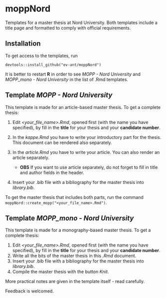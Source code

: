 # moppNord
Templates for a master thesis at Nord University. Both templates include a title page and formatted to comply with official requirements.
## Installation
To get access to the templates, run

`devtools::install_github("ev-ant/moppNord")`

It is better to restart **R** in order to see *MOPP - Nord University* and *MOPP_mono - Nord University* in the list of \.Rmd templates.

## Template *MOPP - Nord University*
This template is made for an article-based master thesis. To get a complete thesis:

1. Edit *<your_file_name>.Rmd*, opened first (with the name you have specified), by fill in the **title** for your thesis and your **candidate number**.
2. In the *kappe.Rmd* you have to write your introductory part for the thesis. This document can be rendered also separately.
3. In the *article.Rmd* you have to write your article. You can also render an article separately.

    * **OBS** If you want to use article separately, do not forget to fill in title and author fields in the header.
    
4. Insert your \.bib file with a bibliography for the master thesis into *library.bib*.

To get the master thesis that includes both parts, run the command `moppNord::create_mopp("<your_file_name>.Rmd")`.

## Template *MOPP_mono - Nord University*
This template is made for a monography-based master thesis. To get a complete thesis:

1. Edit *<your_file_name>.Rmd*, opened first (with the name you have specified), by fill in the **title** for your thesis and your **candidate number**.
2. Write all the bits of the master thesis in this *.Rmd* document.
3. Insert your \.bib file with a bibliography for the master thesis into *library.bib*.
4. Compile the master thesis with the button *Knit*.

More practical notes are given in the template itself - read carefully.

Feedback is welcomed.

